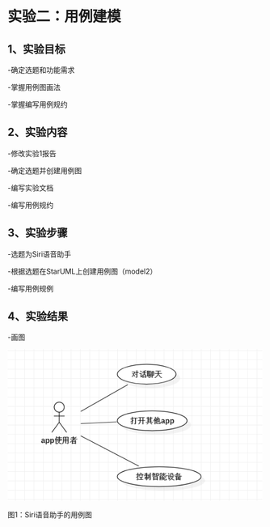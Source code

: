 # 实验二：用例建模

## 1、实验目标
 
-确定选题和功能需求

-掌握用例图画法

-掌握编写用例规约

## 2、实验内容

-修改实验1报告

-确定选题并创建用例图

-编写实验文档

-编写用例规约

## 3、实验步骤

-选题为Siri语音助手

-根据选题在StarUML上创建用例图（model2）

-编写用例规例

## 4、实验结果

-画图

![用例图](./model2.jpg)

图1：Siri语音助手的用例图



